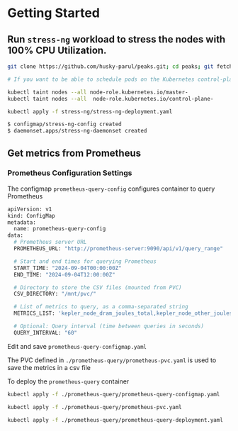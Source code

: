 # Getting Started

## Run `stress-ng` workload to stress the nodes with 100% CPU Utilization.
```sh
git clone https://github.com/husky-parul/peaks.git; cd peaks; git fetch origin -a; git checkout -b benchmarks origin/benchmarks;

# If you want to be able to schedule pods on the Kubernetes control-plane node, you need to remove a taint on the master nodes.

kubectl taint nodes --all node-role.kubernetes.io/master-
kubectl taint nodes --all  node-role.kubernetes.io/control-plane-

kubectl apply -f stress-ng/stress-ng-deployment.yaml 

$ configmap/stress-ng-config created
$ daemonset.apps/stress-ng-daemonset created

```

## Get metrics from Prometheus

### Prometheus Configuration Settings
The configmap `prometheus-query-config` configures container to query Prometheus 

```sh
apiVersion: v1
kind: ConfigMap
metadata:
  name: prometheus-query-config
data:
  # Prometheus server URL
  PROMETHEUS_URL: "http://prometheus-server:9090/api/v1/query_range"

  # Start and end times for querying Prometheus
  START_TIME: "2024-09-04T00:00:00Z"
  END_TIME: "2024-09-04T12:00:00Z"

  # Directory to store the CSV files (mounted from PVC)
  CSV_DIRECTORY: "/mnt/pvc/"

  # List of metrics to query, as a comma-separated string
  METRICS_LIST: 'kepler_node_dram_joules_total,kepler_node_other_joules_total,kepler_node_package_joules_total,kepler_node_platform_joules_total,node_cpu_seconds_total'

  # Optional: Query interval (time between queries in seconds)
  QUERY_INTERVAL: "60"

```

Edit and save `prometheus-query-configmap.yaml` 

The PVC defined in `./prometheus-query/prometheus-pvc.yaml` is used to save the metrics in a csv file

To deploy the `prometheus-query` container

```sh
kubectl apply -f ./prometheus-query/prometheus-query-configmap.yaml

kubectl apply -f ./prometheus-query/prometheus-pvc.yaml

kubectl apply -f ./prometheus-query/prometheus-query-deployment.yaml
```
